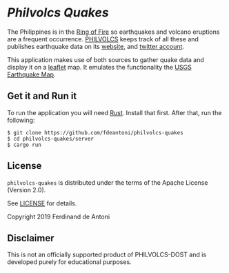 # *Philvolcs Quakes* #

The Philippines is in the [Ring of Fire](https://en.wikipedia.org/wiki/Ring_of_Fire) so earthquakes and
volcano eruptions are a frequent occurrence. [PHILVOLCS](https://en.wikipedia.org/wiki/Philippine_Institute_of_Volcanology_and_Seismology) keeps
track of all these and publishes earthquake data on its [website](https://www.phivolcs.dost.gov.ph/index.php/earthquake/earthquake-information3), 
and [twitter account](https://twitter.com/phivolcs_dost).

This application makes use of both sources to gather quake data and display it on a [leaflet](https://leafletjs.com/) 
map. It emulates the functionality the [USGS Earthquake Map](https://earthquake.usgs.gov/earthquakes/map//). 

## Get it and Run it ##

To run the application you will need [Rust](https://www.rust-lang.org/). Install that first. After that, run
the following:

    $ git clone https://github.com/fdeantoni/philvolcs-quakes
    $ cd philvolcs-quakes/server
    $ cargo run 

## License ##

`philvolcs-quakes` is distributed under the terms of the Apache License (Version 2.0).

See [LICENSE](LICENSE) for details.

Copyright 2019 Ferdinand de Antoni

## Disclaimer ##

This is not an officially supported product of PHILVOLCS-DOST and is developed purely for educational purposes.